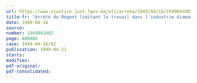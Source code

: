 ```yaml
---
url: https://www.ejustice.just.fgov.be/eli/arrete/1949/04/16/1949041602/justel
title-fr: "Arrêté du Régent limitant le travail dans l'industrie diamantaire"
date: 1949-04-16
source:
number: 1949041602
page: 888888
case: 1949-04-16/02
publication: 1949-04-21
starts:
modifies:
pdf-original:
pdf-consolidated:
---
```


